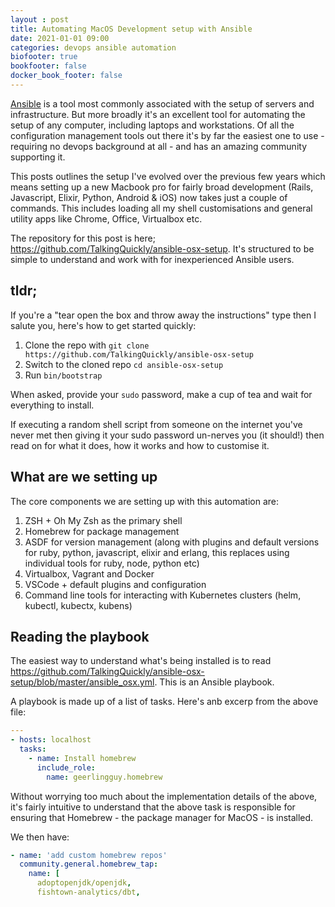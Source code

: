 ```yaml
---
layout : post
title: Automating MacOS Development setup with Ansible
date: 2021-01-01 09:00
categories: devops ansible automation 
biofooter: true
bookfooter: false
docker_book_footer: false
---
```


[Ansible](https://www.ansible.com) is a tool most commonly associated with the setup of servers and infrastructure. But more broadly it's an excellent tool for automating the setup of any computer, including laptops and workstations. Of all the configuration management tools out there it's by far the easiest one to use - requiring no devops background at all - and has an amazing community supporting it.

This posts outlines the setup I've evolved over the previous few years which means setting up a new Macbook pro for fairly broad development (Rails, Javascript, Elixir, Python, Android & iOS) now takes just a couple of commands. This includes loading all my shell customisations and general utility apps like Chrome, Office, Virtualbox etc.

<!--more-->

The repository for this post is here; <https://github.com/TalkingQuickly/ansible-osx-setup>. It's structured to be simple to understand and work with for inexperienced Ansible users.

## tldr;

If you're a "tear open the box and throw away the instructions" type then I salute you, here's how to get started quickly:

1. Clone the repo with `git clone https://github.com/TalkingQuickly/ansible-osx-setup`
1. Switch to the cloned repo `cd ansible-osx-setup`
1. Run `bin/bootstrap` 

When asked, provide your `sudo` password, make a cup of tea and wait for everything to install.

If executing a random shell script from someone on the internet you've never met then giving it your sudo password un-nerves you (it should!) then read on for what it does, how it works and how to customise it.

## What are we setting up

The core components we are setting up with this automation are:

1. ZSH + Oh My Zsh as the primary shell
1. Homebrew for package management
1. ASDF for version management (along with plugins and default versions for ruby, python, javascript, elixir and erlang, this replaces using individual tools for ruby, node, python etc)
1. Virtualbox, Vagrant and Docker
1. VSCode + default plugins and configuration
1. Command line tools for interacting with Kubernetes clusters (helm, kubectl, kubectx, kubens)

## Reading the playbook

The easiest way to understand what's being installed is to read <https://github.com/TalkingQuickly/ansible-osx-setup/blob/master/ansible_osx.yml>. This is an Ansible playbook.

A playbook is made up of a list of tasks. Here's anb excerp from the above file:

```yaml
---
- hosts: localhost
  tasks:
    - name: Install homebrew
      include_role:
        name: geerlingguy.homebrew
```

Without worrying too much about the implementation details of the above, it's fairly intuitive to understand that the above task is responsible for ensuring that Homebrew - the package manager for MacOS - is installed.

We then have:

```yaml
- name: 'add custom homebrew repos'
  community.general.homebrew_tap:
    name: [
      adoptopenjdk/openjdk,
      fishtown-analytics/dbt,
```